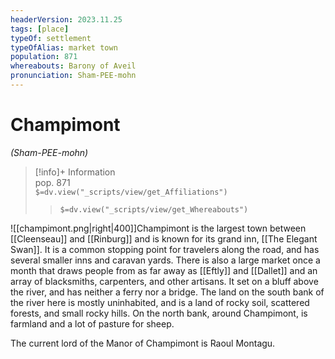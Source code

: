 ```yaml
---
headerVersion: 2023.11.25
tags: [place]
typeOf: settlement
typeOfAlias: market town
population: 871
whereabouts: Barony of Aveil
pronunciation: Sham-PEE-mohn
---
```

# Champimont
*(Sham-PEE-mohn)*
>[!info]+ Information  
> pop. 871  
> `$=dv.view("_scripts/view/get_Affiliations")`  
>> `$=dv.view("_scripts/view/get_Whereabouts")`

![[champimont.png|right|400]]Champimont is the largest town between [[Cleenseau]] and [[Rinburg]] and is known for its grand inn, [[The Elegant Swan]]. It is a common stopping point for travelers along the road, and has several smaller inns and caravan yards.  There is also a large market once a month that draws people from as far away as [[Eftly]] and [[Dallet]] and an array of blacksmiths, carpenters, and other artisans. It set on a bluff above the river, and has neither a ferry nor a bridge. The land on the south bank of the river here is mostly uninhabited, and is a land of rocky soil, scattered forests, and small rocky hills. On the north bank, around Champimont, is farmland and a lot of pasture for sheep. 

The current lord of the Manor of Champimont is Raoul Montagu.